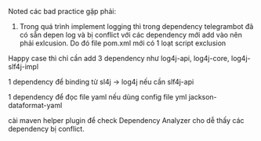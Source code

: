 
Noted các bad practice gặp phải:
1. Trong quá trình implement logging thì trong dependency telegrambot đã có sẵn depen log và bị conflict với các dependency mới add vào nên phải exlcusion. 
Do đó file pom.xml mới có 1 loạt script exclusion

Happy case thì chỉ cần add 3 dependency như log4j-api, log4j-core, log4j-slf4j-impl

1 dependency để binding từ sl4j -> log4j nếu cần slf4j-api

1 dependency để đọc file yaml nếu dùng config file yml jackson-dataformat-yaml

cài maven helper plugin để check Dependency Analyzer cho dễ thấy các dependency bị conflict.